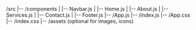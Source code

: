 /src
|-- /components
|   |-- Navbar.js
|   |-- Home.js
|   |-- About.js
|   |-- Services.js
|   |-- Contact.js
|   |-- Footer.js
|-- /App.js
|-- /index.js
|-- /App.css
|-- /index.css
|-- /assets (optional for images, icons)
